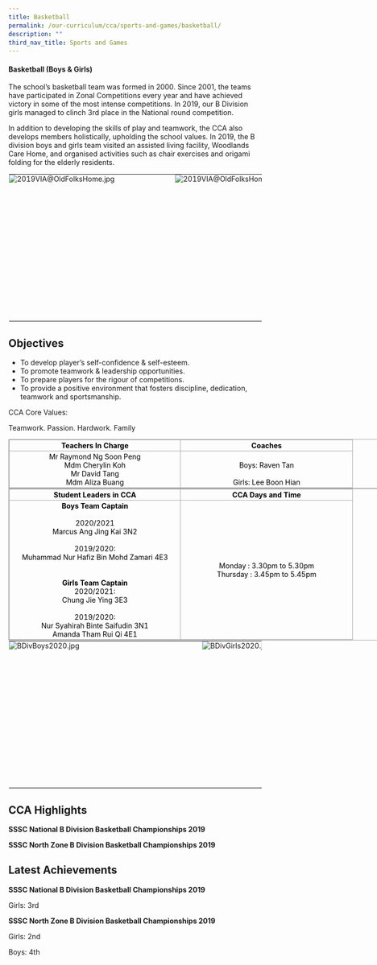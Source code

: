 ```yaml
---
title: Basketball
permalink: /our-curriculum/cca/sports-and-games/basketball/
description: ""
third_nav_title: Sports and Games
---
```

#### Basketball (Boys &amp; Girls)

The school’s basketball team was formed in 2000. Since 2001, the teams have participated in Zonal Competitions every year and have achieved victory in some of the most intense competitions. In 2019, our B Division girls managed to clinch 3rd place in the National round competition.

  

In addition to developing the skills of play and teamwork, the CCA also develops members holistically, upholding the school values. In 2019, the B division boys and girls team visited an assisted living facility, Woodlands Care Home, and organised activities such as chair exercises and origami folding for the elderly residents.

  

<table style="margin: auto; outline: 0px; padding: 0px; border-collapse: collapse; clear: both; border: 1px solid transparent; table-layout: fixed;" class="ive_eobj_center ives_tab_kosong"><tbody style="margin: 0px; outline: 0px; padding: 0px;"><tr style="margin: 0px; outline: 0px; padding: 0px;"><td style="margin: 0px; outline: 0px; padding: 0px 15px 15px 0px; vertical-align: top;"><img style="margin: auto; outline: none; padding: 0px; border: none; clear: both; display: block; width: 315px; height: 276px;" class="ive_eobj_center" alt="2019VIA@OldFolksHome.jpg" width="100%" src="![](/images/2019VIA@OldFolksHome.jpeg)"></td><td style="margin: 0px; outline: 0px; padding: 0px 15px 15px 0px; vertical-align: top;"><img style="margin: auto; outline: none; padding: 0px; border: none; clear: both; display: block; width: 315px; height: 235px;" class="ive_eobj_center" alt="2019VIA@OldFolksHome4.jpg" width="100%" src="![](/images/2019VIA@OldFolksHome4.jpeg)"></td></tr></tbody></table>

Objectives
----------

*   To develop player’s self-confidence &amp; self-esteem.
*   To promote teamwork &amp; leadership opportunities.
*   To prepare players for the rigour of competitions.
*   To provide a positive environment that fosters discipline, dedication, teamwork and sportsmanship.

  

CCA Core Values:

Teamwork. Passion. Hardwork. Family

  

<table style="margin: 0px; outline: 0px; padding: 0px; border-collapse: collapse; border: 1px solid rgb(170, 170, 170); width: 856px;" class="iveo_table ives_tab_simple3" cellpadding="0" cellspacing="0" border="0"><tbody style="margin: 0px; outline: 0px; padding: 0px;"><tr style="margin: 0px; outline: 0px; padding: 0px;"><td style="margin: 0px; outline: 0px; padding: 2px; text-align: center; border: 1px solid rgb(170, 170, 170); width: 251.6pt;"><font style="margin: 0px; outline: 0px; padding: 0px;" color="#000000"><b style="margin: 0px; outline: 0px; padding: 0px;">Teachers In Charge<br style="margin: 0px; outline: 0px; padding: 0px;"></b></font></td><td style="margin: 0px; outline: 0px; padding: 2px; text-align: center; border: 1px solid rgb(170, 170, 170); width: 252.4pt;"><font style="margin: 0px; outline: 0px; padding: 0px;" color="#000000"><strong style="margin: 0px; outline: 0px; padding: 0px;">Coaches</strong></font><br style="margin: 0px; outline: 0px; padding: 0px;"></td></tr><tr style="margin: 0px; outline: 0px; padding: 0px;"><td style="margin: 0px; outline: 0px; padding: 2px; text-align: center; border: 1px solid rgb(170, 170, 170); width: 251.6pt;"><font style="margin: 0px; outline: 0px; padding: 0px;" color="#000000">Mr Raymond Ng Soon Peng<br style="margin: 0px; outline: 0px; padding: 0px;">Mdm Cherylin Koh<br style="margin: 0px; outline: 0px; padding: 0px;">Mr David Tang<br style="margin: 0px; outline: 0px; padding: 0px;">Mdm Aliza Buang</font><br style="margin: 0px; outline: 0px; padding: 0px;"></td><td style="margin: 0px; outline: 0px; padding: 2px; text-align: center; border: 1px solid rgb(170, 170, 170); width: 252.4pt;"><br style="margin: 0px; outline: 0px; padding: 0px;"><font style="margin: 0px; outline: 0px; padding: 0px;" color="#000000">Boys: Raven Tan<br style="margin: 0px; outline: 0px; padding: 0px;"><br style="margin: 0px; outline: 0px; padding: 0px;">Girls: Lee Boon Hian</font><br style="margin: 0px; outline: 0px; padding: 0px;"></td></tr></tbody></table>

  

<table style="margin: 0px; outline: 0px; padding: 0px; border-collapse: collapse; border: 1px solid rgb(170, 170, 170); width: 856px;" class="iveo_table ives_tab_simple3" cellpadding="0" cellspacing="0" border="1"><tbody style="margin: 0px; outline: 0px; padding: 0px;"><tr style="margin: 0px; outline: 0px; padding: 0px;"><td style="margin: 0px; outline: 0px; padding: 2px; text-align: center; border: 1px solid rgb(170, 170, 170); width: 251.6pt;"><font style="margin: 0px; outline: 0px; padding: 0px;" color="#000000"><strong style="margin: 0px; outline: 0px; padding: 0px;">Student Leaders in CCA</strong></font><br style="margin: 0px; outline: 0px; padding: 0px;"></td><td style="margin: 0px; outline: 0px; padding: 2px; text-align: center; border: 1px solid rgb(170, 170, 170); width: 252.4pt;"><font style="margin: 0px; outline: 0px; padding: 0px;" color="#000000"><strong style="margin: 0px; outline: 0px; padding: 0px;">CCA Days and Time</strong></font><br style="margin: 0px; outline: 0px; padding: 0px;"></td></tr><tr style="margin: 0px; outline: 0px; padding: 0px;"><td style="margin: 0px; outline: 0px; padding: 2px; text-align: center; border: 1px solid rgb(170, 170, 170); width: 251.6pt;"><font style="margin: 0px; outline: 0px; padding: 0px;" color="#000000"><strong style="margin: 0px; outline: 0px; padding: 0px;">Boys Team Captain</strong></font><br style="margin: 0px; outline: 0px; padding: 0px;"><br style="margin: 0px; outline: 0px; padding: 0px;"><font style="margin: 0px; outline: 0px; padding: 0px;" color="#000000">2020/2021<br style="margin: 0px; outline: 0px; padding: 0px;">Marcus Ang Jing Kai 3N2<br style="margin: 0px; outline: 0px; padding: 0px;"><br style="margin: 0px; outline: 0px; padding: 0px;">2019/2020:<br style="margin: 0px; outline: 0px; padding: 0px;">Muhammad Nur Hafiz Bin Mohd Zamari 4E3<br style="margin: 0px; outline: 0px; padding: 0px;"><br style="margin: 0px; outline: 0px; padding: 0px;"><strong style="margin: 0px; outline: 0px; padding: 0px;"></strong><br style="margin: 0px; outline: 0px; padding: 0px;"><strong style="margin: 0px; outline: 0px; padding: 0px;">Girls Team Captain</strong><br style="margin: 0px; outline: 0px; padding: 0px;">2020/2021:<br style="margin: 0px; outline: 0px; padding: 0px;">Chung Jie Ying 3E3<br style="margin: 0px; outline: 0px; padding: 0px;"><br style="margin: 0px; outline: 0px; padding: 0px;">2019/2020:<br style="margin: 0px; outline: 0px; padding: 0px;">Nur Syahirah Binte Saifudin 3N1<br style="margin: 0px; outline: 0px; padding: 0px;">Amanda Tham Rui Qi 4E1</font><br style="margin: 0px; outline: 0px; padding: 0px;"></td><td style="margin: 0px; outline: 0px; padding: 2px; text-align: center; border: 1px solid rgb(170, 170, 170); width: 251.6pt;"><font style="margin: 0px; outline: 0px; padding: 0px;" color="#000000">Monday : 3.30pm to 5.30pm<br style="margin: 0px; outline: 0px; padding: 0px;">Thursday : 3.45pm to 5.45pm</font><br style="margin: 0px; outline: 0px; padding: 0px;"></td></tr></tbody></table>

  

<table style="margin: auto; outline: 0px; padding: 0px; border-collapse: collapse; clear: both; border: 1px solid transparent; table-layout: fixed;" class="ive_eobj_center ives_tab_kosong"><tbody style="margin: 0px; outline: 0px; padding: 0px;"><tr style="margin: 0px; outline: 0px; padding: 0px;"><td style="margin: 0px; outline: 0px; padding: 0px 15px 15px 0px; vertical-align: top;"><img style="margin: auto; outline: none; padding: 0px; border: none; clear: both; display: block; width: 369px; height: 276px;" class="ive_eobj_center" alt="BDivBoys2020.jpg" width="100%" src="https://woodgrovesec.moe.edu.sg/qql/slot/u609/2020/CCA/Sports%20and%20Games/Basketball/BDivBoys2020.jpg"></td><td style="margin: 0px; outline: 0px; padding: 0px 15px 15px 0px; vertical-align: top;"><img style="margin: auto; outline: none; padding: 0px; border: none; clear: both; display: block; width: 369px; height: 276px;" class="ive_eobj_center" alt="BDivGirls2020.jpg" width="100%" src="https://woodgrovesec.moe.edu.sg/qql/slot/u609/2020/CCA/Sports%20and%20Games/Basketball/BDivGirls2020.jpg"></td></tr></tbody></table>

CCA Highlights
--------------

**SSSC National B Division Basketball Championships 2019**

  

**SSSC North Zone B Division Basketball Championships 2019**

Latest Achievements
-------------------

**SSSC National B Division Basketball Championships 2019**

Girls: 3rd

  

**SSSC North Zone B Division Basketball Championships 2019**

Girls: 2nd

Boys: 4th